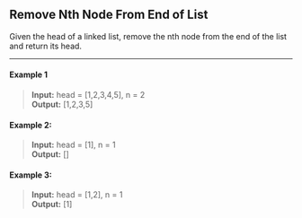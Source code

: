 ## Remove Nth Node From End of List

Given the head of a linked list, remove the nth node from the end of the list and return its head.

---

#### Example 1
> **Input:** head = [1,2,3,4,5], n = 2<br>
> **Output:** [1,2,3,5]

#### Example 2:
> **Input:** head = [1], n = 1<br>
> **Output:** []

#### Example 3:
> **Input:** head = [1,2], n = 1<br>
> **Output:** [1]
